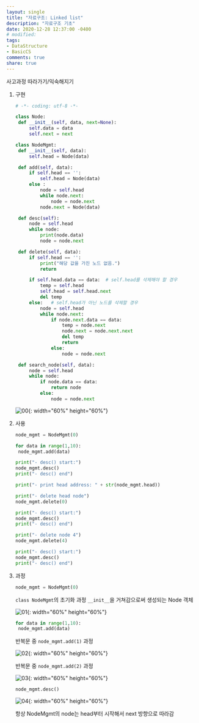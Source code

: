 ```yaml
---
layout: single
title: "자료구조: Linked list"
description: "자료구조 기초"
date: 2020-12-28 12:37:00 -0400
# modified: 
tags:
- DataStructure
- BasicCS
comments: true
share: true
---
```


사고과정 따라가기/익숙해지기

1. 구현

   ```python
   # -*- coding: utf-8 -*-
   
   class Node:
   	def __init__(self, data, next=None):
   		self.data = data
   		self.next = next
   
   class NodeMgmt:
   	def __init__(self, data):
   		self.head = Node(data)
   
   	def add(self, data):
   		if self.head == '':
   			self.head = Node(data)
   		else :
   			node = self.head
   			while node.next:
   				node = node.next
   			node.next = Node(data)
   
   	def desc(self):
   		node = self.head
   		while node:
   			print(node.data)
   			node = node.next
   
   	def delete(self, data):
   		if self.head == '':
   			print("해당 값을 가진 노드 없음.")
   			return
   
   		if self.head.data == data:	# self.head를 삭제해야 할 경우
   			temp = self.head
   			self.head = self.head.next
   			del temp
   		else:	# self.head가 아닌 노드를 삭제할 경우
   			node = self.head
   			while node.next:
   				if node.next.data == data:
   					temp = node.next
   					node.next = node.next.next
   					del temp
   					return
   				else:
   					node = node.next
   
   	def search_node(self, data):
   		node = self.head
   		while node:
   			if node.data == data:
   				return node
   			else:
   				node = node.next
   ```

   

   ![00](https://s01va.github.io/assets/images/2020-12-28-DataStructure-Linked-List/0.jpg){: width="60%" height="60%"}

   

2. 사용

   ```python
   node_mgmt = NodeMgmt(0)
   
   for data in range(1,10):
   	node_mgmt.add(data)
   
   print("- desc() start:")
   node_mgmt.desc()
   print("- desc() end")
   
   print("- print head address: " + str(node_mgmt.head))
   
   print("- delete head node")
   node_mgmt.delete(0)
   
   print("- desc() start:")
   node_mgmt.desc()
   print("- desc() end")
   
   print("- delete node 4")
   node_mgmt.delete(4)
   
   print("- desc() start:")
   node_mgmt.desc()
   print("- desc() end")
   ```

   

3. 과정

   ```python
   node_mgmt = NodeMgmt(0)
   ```

   `class NodeMgmt`의 초기화 과정 `__init__`을 거쳐감으로써 생성되는 Node 객체

   ![01](https://s01va.github.io/assets/images/2020-12-28-DataStructure-Linked-List/1.jpg){: width="60%" height="60%"}

   ```python
   for data in range(1,10):
   	node_mgmt.add(data)
   ```

   반복문 중 `node_mgmt.add(1)` 과정

   ![02](https://s01va.github.io/assets/images/2020-12-28-DataStructure-Linked-List/2.jpg){: width="60%" height="60%"}

   반복문 중 `node_mgmt.add(2)` 과정

   ![03](https://s01va.github.io/assets/images/2020-12-28-DataStructure-Linked-List/3.jpg){: width="60%" height="60%"}

   ```python
   node_mgmt.desc()
   ```

   ![04](https://s01va.github.io/assets/images/2020-12-28-DataStructure-Linked-List/4.jpg){: width="60%" height="60%"}


   항상 NodeMgmt의 node는 head부터 시작해서 next 방향으로 따라감

   

